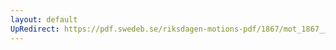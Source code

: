 ```yaml
---
layout: default
UpRedirect: https://pdf.swedeb.se/riksdagen-motions-pdf/1867/mot_1867__fk__00071.pdf
---
```

